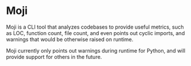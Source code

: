 # Moji

Moji is a CLI tool that analyzes codebases to provide useful metrics, such as LOC, function count, file count, and even points out cyclic imports, and warnings that would be otherwise raised on runtime.

Moji currently only points out warnings during runtime for Python, and will provide support for others in the future.